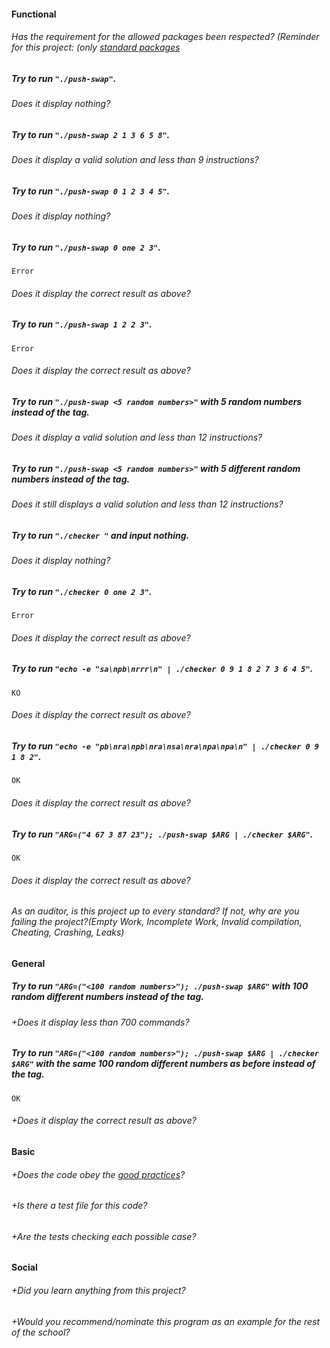 #### Functional

###### Has the requirement for the allowed packages been respected? (Reminder for this project: (only [standard packages](https://golang.org/pkg/)

##### Try to run `"./push-swap"`.

###### Does it display nothing?

##### Try to run `"./push-swap 2 1 3 6 5 8"`.

###### Does it display a valid solution and less than 9 instructions?

##### Try to run `"./push-swap 0 1 2 3 4 5"`.

###### Does it display nothing?

##### Try to run `"./push-swap 0 one 2 3"`.

```console
Error
```

###### Does it display the correct result as above?

##### Try to run `"./push-swap 1 2 2 3"`.

```console
Error
```

###### Does it display the correct result as above?

##### Try to run `"./push-swap <5 random numbers>"` with 5 random numbers instead of the tag.

###### Does it display a valid solution and less than 12 instructions?

##### Try to run `"./push-swap <5 random numbers>"` with 5 different random numbers instead of the tag.

###### Does it still displays a valid solution and less than 12 instructions?

##### Try to run `"./checker "` and input nothing.

###### Does it display nothing?

##### Try to run `"./checker 0 one 2 3"`.

```console
Error
```

###### Does it display the correct result as above?

##### Try to run `"echo -e "sa\npb\nrrr\n" | ./checker 0 9 1 8 2 7 3 6 4 5"`.

```console
KO
```

###### Does it display the correct result as above?

##### Try to run `"echo -e "pb\nra\npb\nra\nsa\nra\npa\npa\n" | ./checker 0 9 1 8 2"`.

```console
OK
```

###### Does it display the correct result as above?

##### Try to run `"ARG=("4 67 3 87 23"); ./push-swap $ARG | ./checker $ARG"`.

```console
OK
```

###### Does it display the correct result as above?

###### As an auditor, is this project up to every standard? If not, why are you failing the project?(Empty Work, Incomplete Work, Invalid compilation, Cheating, Crashing, Leaks)

#### General

##### Try to run `"ARG=("<100 random numbers>"); ./push-swap $ARG"` with 100 random different numbers instead of the tag.

###### +Does it display less than 700 commands?

##### Try to run `"ARG=("<100 random numbers>"); ./push-swap $ARG | ./checker $ARG"` with the same 100 random different numbers as before instead of the tag.

```console
OK
```

###### +Does it display the correct result as above?

#### Basic

###### +Does the code obey the [good practices](https://[[DOMAIN]]/root/public/src/branch/master/subjects/good-practices/README.md)?

###### +Is there a test file for this code?

###### +Are the tests checking each possible case?

#### Social

###### +Did you learn anything from this project?

###### +Would you recommend/nominate this program as an example for the rest of the school?
